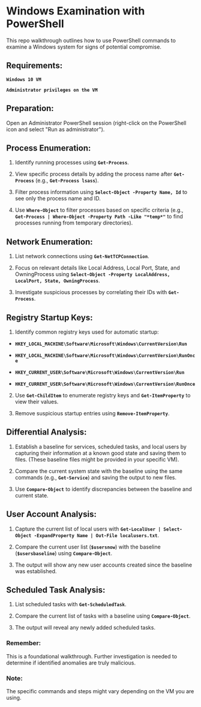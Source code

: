 # Windows Examination with PowerShell

This repo walkthrough outlines how to use PowerShell commands to examine a Windows system for signs of potential compromise.

## Requirements:

**`Windows 10 VM`** 

**`Administrator privileges on the VM`**

## Preparation:

Open an Administrator PowerShell session (right-click on the PowerShell icon and select "Run as administrator").

## Process Enumeration:

1. Identify running processes using **`Get-Process`**.

2. View specific process details by adding the process name after **`Get-Process`** (e.g., **`Get-Process lsass`**).

3. Filter process information using **`Select-Object -Property Name, Id`** to see only the process name and ID.

4. Use **`Where-Object`** to filter processes based on specific criteria (e.g., **`Get-Process | Where-Object -Property Path -Like "*temp*"`** to find processes running from temporary directories).

## Network Enumeration:

1. List network connections using **`Get-NetTCPConnection`**.

2. Focus on relevant details like Local Address, Local Port, State, and OwningProcess using **`Select-Object -Property LocalAddress, LocalPort, State, OwningProcess`**.

3. Investigate suspicious processes by correlating their IDs with **`Get-Process`**.

## Registry Startup Keys:

1. Identify common registry keys used for automatic startup:

  - **`HKEY_LOCAL_MACHINE\Software\Microsoft\Windows\CurrentVersion\Run`**
  
  - **`HKEY_LOCAL_MACHINE\Software\Microsoft\Windows\CurrentVersion\RunOnce`**
  
  - **`HKEY_CURRENT_USER\Software\Microsoft\Windows\CurrentVersion\Run`**
  
  - **`HKEY_CURRENT_USER\Software\Microsoft\Windows\CurrentVersion\RunOnce`**

2. Use **`Get-ChildItem`** to enumerate registry keys and **`Get-ItemProperty`** to view their values.

3. Remove suspicious startup entries using **`Remove-ItemProperty`**.

## Differential Analysis:

1. Establish a baseline for services, scheduled tasks, and local users by capturing their information at a known good state and saving them to files. (These baseline files might be provided in your specific VM).

2. Compare the current system state with the baseline using the same commands (e.g., **`Get-Service`**) and saving the output to new files.

3. Use **`Compare-Object`** to identify discrepancies between the baseline and current state.

## User Account Analysis:

1. Capture the current list of local users with **`Get-LocalUser | Select-Object -ExpandProperty Name | Out-File localusers.txt`**.

2. Compare the current user list (**`$usersnow`**) with the baseline (**`$usersbaseline`**) using **`Compare-Object`**.

3. The output will show any new user accounts created since the baseline was established.

## Scheduled Task Analysis:

1. List scheduled tasks with **`Get-ScheduledTask`**.

2. Compare the current list of tasks with a baseline using **`Compare-Object`**.

3. The output will reveal any newly added scheduled tasks.

### Remember: 

This is a foundational walkthrough. Further investigation is needed to determine if identified anomalies are truly malicious.

### Note:

The specific commands and steps might vary depending on the VM you are using.

